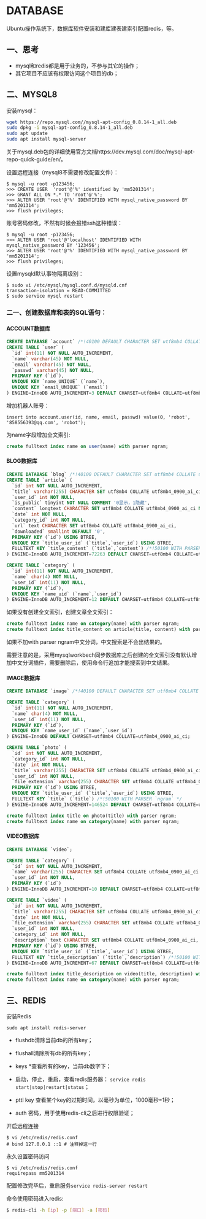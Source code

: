 # DATABASE

Ubuntu操作系统下，数据库软件安装和建库建表建索引配置redis，等。

## 一、思考

* mysql和redis都是用于业务的，不参与其它的操作；
* 其它项目不应该有权限访问这个项目的db；

## 二、MYSQL8

安装mysql：
```bash
wget https://repo.mysql.com//mysql-apt-config_0.8.14-1_all.deb
sudo dpkg -i mysql-apt-config_0.8.14-1_all.deb
sudo apt update
sudo apt install mysql-server
```
关于mysql.deb包的详细使用官方文档https://dev.mysql.com/doc/mysql-apt-repo-quick-guide/en/。

设置远程连接（mysql8不需要修改配置文件）：
```
$ mysql -u root -p123456;
>>> CREATE USER  'root'@'%' identified by 'mm5201314';
>>> GRANT ALL ON *.* TO 'root'@'%';
>>> ALTER USER 'root'@'%' IDENTIFIED WITH mysql_native_password BY 'mm5201314';
>>> flush privileges;
```

账号密码修改，不然有时候会报错ssh这种错误：
```
$ mysql -u root -p123456;
>>> ALTER USER 'root'@'localhost' IDENTIFIED WITH mysql_native_password BY '123456';
>>> ALTER USER 'root'@'%' IDENTIFIED WITH mysql_native_password BY 'mm5201314';
>>> flush privileges;
```

设置mysqld默认事物隔离级别：
```
$ sudo vi /etc/mysql/mysql.conf.d/mysqld.cnf
transaction-isolation = READ-COMMITTED
$ sudo service mysql restart
```

### 二一、创建数据库和表的SQL语句：

#### ACCOUNT数据库

```sql
CREATE DATABASE `account` /*!40100 DEFAULT CHARACTER SET utf8mb4 COLLATE utf8mb4_0900_ai_ci */ /*!80016 DEFAULT ENCRYPTION='N' */;
CREATE TABLE `user` (
  `id` int(11) NOT NULL AUTO_INCREMENT,
  `name` varchar(45) NOT NULL,
  `email` varchar(45) NOT NULL,
  `passwd` varchar(45) NOT NULL,
  PRIMARY KEY (`id`),
  UNIQUE KEY `name_UNIQUE` (`name`),
  UNIQUE KEY `email_UNIQUE` (`email`)
) ENGINE=InnoDB AUTO_INCREMENT=3 DEFAULT CHARSET=utf8mb4 COLLATE=utf8mb4_0900_ai_ci;
```

增加机器人账号：
```
insert into account.user(id, name, email, passwd) value(0, 'robot', '858556393@qq.com', 'robot');
```

为name字段增加全文索引:
```sql
create fulltext index name on user(name) with parser ngram;
```

#### BLOG数据库

```sql
CREATE DATABASE `blog` /*!40100 DEFAULT CHARACTER SET utf8mb4 COLLATE utf8mb4_0900_ai_ci */ /*!80016 DEFAULT ENCRYPTION='N' */;
CREATE TABLE `article` (
  `id` int NOT NULL AUTO_INCREMENT,
  `title` varchar(255) CHARACTER SET utf8mb4 COLLATE utf8mb4_0900_ai_ci NOT NULL,
  `user_id` int NOT NULL,
  `is_public` tinyint NOT NULL COMMENT '0显示，1隐藏',
  `content` longtext CHARACTER SET utf8mb4 COLLATE utf8mb4_0900_ai_ci NOT NULL,
  `date` int NOT NULL,
  `category_id` int NOT NULL,
  `url` text CHARACTER SET utf8mb4 COLLATE utf8mb4_0900_ai_ci,
  `downloaded` smallint DEFAULT '0',
  PRIMARY KEY (`id`) USING BTREE,
  UNIQUE KEY `title_user_id` (`title`,`user_id`) USING BTREE,
  FULLTEXT KEY `title_content` (`title`,`content`) /*!50100 WITH PARSER `ngram` */ 
) ENGINE=InnoDB AUTO_INCREMENT=72263 DEFAULT CHARSET=utf8mb4 COLLATE=utf8mb4_0900_ai_ci;

CREATE TABLE `category` (
  `id` int(11) NOT NULL AUTO_INCREMENT,
  `name` char(4) NOT NULL,
  `user_id` int(11) NOT NULL,
  PRIMARY KEY (`id`),
  UNIQUE KEY `name_uid` (`name`,`user_id`)
) ENGINE=InnoDB AUTO_INCREMENT=12 DEFAULT CHARSET=utf8mb4 COLLATE=utf8mb4_0900_ai_ci;
```

如果没有创建全文索引，创建文章全文索引：
```sql
create fulltext index name on category(name) with parser ngram;
create fulltext index title_content on article(title, content) with parser ngram;
```
如果不加with parser ngram中文分词，中文搜索是不会出结果的。

需要注意的是，采用mysqlworkbech同步数据库之后创建的全文索引没有默认增加中文分词插件，需要删除后，使用命令行追加才能搜索到中文结果。

#### IMAGE数据库

```sql
CREATE DATABASE `image` /*!40100 DEFAULT CHARACTER SET utf8mb4 COLLATE utf8mb4_0900_ai_ci */ /*!80016 DEFAULT ENCRYPTION='N' */;

CREATE TABLE `category` (
  `id` int(11) NOT NULL AUTO_INCREMENT,
  `name` char(4) NOT NULL,
  `user_id` int(11) NOT NULL,
  PRIMARY KEY (`id`),
  UNIQUE KEY `name_user_id` (`name`,`user_id`)
) ENGINE=InnoDB DEFAULT CHARSET=utf8mb4 COLLATE=utf8mb4_0900_ai_ci;

CREATE TABLE `photo` (
  `id` int NOT NULL AUTO_INCREMENT,
  `category_id` int NOT NULL,
  `date` int NOT NULL,
  `title` varchar(255) CHARACTER SET utf8mb4 COLLATE utf8mb4_0900_ai_ci NOT NULL,
  `user_id` int NOT NULL,
  `file_extension` varchar(255) CHARACTER SET utf8mb4 COLLATE utf8mb4_0900_ai_ci NOT NULL DEFAULT '',
  PRIMARY KEY (`id`) USING BTREE,
  UNIQUE KEY `title_user_id` (`title`,`user_id`) USING BTREE,
  FULLTEXT KEY `title` (`title`) /*!50100 WITH PARSER `ngram` */ 
) ENGINE=InnoDB AUTO_INCREMENT=146524 DEFAULT CHARSET=utf8mb4 COLLATE=utf8mb4_0900_ai_ci;

create fulltext index title on photo(title) with parser ngram;
create fulltext index name on category(name) with parser ngram;
```

#### VIDEO数据库

```sql
CREATE DATABASE `video`;

CREATE TABLE `category` (
  `id` int NOT NULL AUTO_INCREMENT,
  `name` varchar(255) CHARACTER SET utf8mb4 COLLATE utf8mb4_0900_ai_ci NOT NULL,
  `user_id` int NOT NULL,
  PRIMARY KEY (`id`)
) ENGINE=InnoDB AUTO_INCREMENT=10 DEFAULT CHARSET=utf8mb4 COLLATE=utf8mb4_0900_ai_ci;

CREATE TABLE `video` (
  `id` int NOT NULL AUTO_INCREMENT,
  `title` varchar(255) CHARACTER SET utf8mb4 COLLATE utf8mb4_0900_ai_ci NOT NULL,
  `date` int NOT NULL,
  `file_extension` varchar(255) CHARACTER SET utf8mb4 COLLATE utf8mb4_0900_ai_ci DEFAULT NULL,
  `user_id` int NOT NULL,
  `category_id` int NOT NULL,
  `description` text CHARACTER SET utf8mb4 COLLATE utf8mb4_0900_ai_ci,
  PRIMARY KEY (`id`) USING BTREE,
  UNIQUE KEY `title_user_id` (`title`,`user_id`) USING BTREE,
  FULLTEXT KEY `title_description` (`title`,`description`) /*!50100 WITH PARSER `ngram` */ 
) ENGINE=InnoDB AUTO_INCREMENT=67 DEFAULT CHARSET=utf8mb4 COLLATE=utf8mb4_0900_ai_ci;

create fulltext index title_description on video(title, description) with parser ngram;
create fulltext index name on category(name) with parser ngram;
```

## 三、REDIS

安装Redis
```
sudo apt install redis-server
```

* flushdb清除当前db的所有key；

* flushall清除所有db的所有key；

* keys *查看所有的key，当前db数字下；

* 启动，停止，重启，查看redis服务器：
`service redis start|stop|restart|status`；

* pttl key 查看某个key的过期时间，以毫秒为单位，1000毫秒=1秒；

* auth 密码，用于使用redis-cli之后进行权限验证；

开启远程连接
```
$ vi /etc/redis/redis.conf
# bind 127.0.0.1 ::1 # 注释掉这一行
```

永久设置密码访问
```
$ vi /etc/redis/redis.conf
requirepass mm5201314
```

配置修改完毕后，重启服务`service redis-server restart`

命令使用密码进入redis:
```bash
$ redis-cli -h [ip] -p [端口] -a [密码]
```